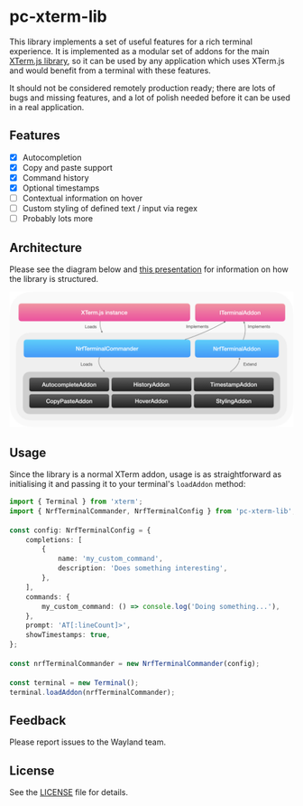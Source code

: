 # pc-xterm-lib

This library implements a set of useful features for a rich terminal experience. It is implemented as a modular set of addons for the main [XTerm.js library](https://github.com/xtermjs/xterm.js), so it can be used by any application which uses XTerm.js and would benefit from a terminal with these features.

It should not be considered remotely production ready; there are lots of bugs and missing features, and a lot of polish needed before it can be used in a real application.

## Features

-   [x] Autocompletion
-   [x] Copy and paste support
-   [x] Command history
-   [x] Optional timestamps
-   [ ] Contextual information on hover
-   [ ] Custom styling of defined text / input via regex
-   [ ] Probably lots more

## Architecture

Please see the diagram below and [this presentation](https://nordicsemi.sharepoint.com/:p:/r/sites/Wayland-MAG/Shared%20Documents/General/XTerm_Presentation.pptx?d=wa4a0f7a2b17b4cf5835d328a0908b2cd&csf=1&web=1&e=VyH30T) for information on how the library is structured.

![architecture_no_alpha](docs/architecture.png)

## Usage

Since the library is a normal XTerm addon, usage is as straightforward as initialising it and passing it to your terminal's `loadAddon` method:

```typescript
import { Terminal } from 'xterm';
import { NrfTerminalCommander, NrfTerminalConfig } from 'pc-xterm-lib';

const config: NrfTerminalConfig = {
    completions: [
        {
            name: 'my_custom_command',
            description: 'Does something interesting',
        },
    ],
    commands: {
        my_custom_command: () => console.log('Doing something...'),
    },
    prompt: 'AT[:lineCount]>',
    showTimestamps: true,
};

const nrfTerminalCommander = new NrfTerminalCommander(config);

const terminal = new Terminal();
terminal.loadAddon(nrfTerminalCommander);
```

## Feedback

Please report issues to the Wayland team.

## License

See the [LICENSE](LICENSE) file for details.
